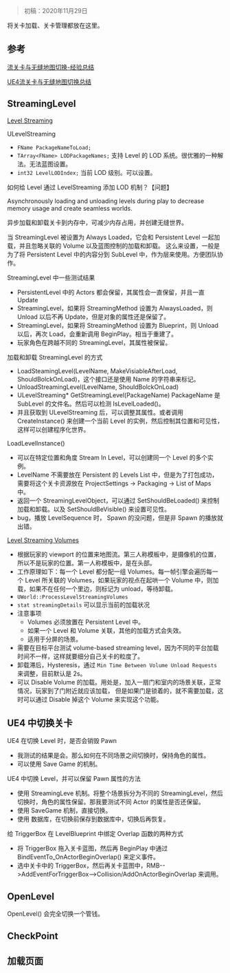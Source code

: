 > 初稿：2020年11月29日

将关卡加载、关卡管理都放在这里。

## 参考
[流关卡与无缝地图切换-经验总结](https://zhuanlan.zhihu.com/p/34397446)

[UE4流关卡与无缝地图切换总结](https://blog.csdn.net/u012999985/article/details/78484511)

## StreamingLevel
[Level Streaming](https://docs.unrealengine.com/en-US/Engine/LevelStreaming/index.html)

ULevelStreaming
- `FName PackageNameToLoad;` 
- `TArray<FName> LODPackageNames;` 支持 Level 的 LOD 系统。很优雅的一种解法。无法蓝图设置。
- `int32 LevelLODIndex;` 当前 LOD 级别。可以设置。

如何给 Level 通过 LevelStreaming 添加 LOD 机制？【问题】

Asynchronously loading and unloading levels during play to decrease memory usage and create seamless worlds.

异步加载和卸载关卡到内存中，可减少内存占用，并创建无缝世界。

当 StreamingLevel 被设置为 Always Loaded，它会和 Persistent Level 一起加载，并且忽略关联的 Volume 以及蓝图控制的加载和卸载。
这么来设置，一般是为了将 Persistent Level 中的内容分到 SubLevel 中，作为层来使用。方便团队协作。

StreamingLevel 中一些测试结果
- PersistentLevel 中的 Actors 都会保留，其属性会一直保留，并且一直 Update
- StreamingLevel，如果将 StreamingMethod 设置为 AlwaysLoaded，则 Unload 以后不再 Update，但是对象的属性还是保留了。
- StreamingLevel，如果将 StreamingMethod 设置为 Blueprint，则 Unload 以后，再次 Load，会重新调用 BeginPlay。相当于重建了。
- 玩家角色在跨越不同的 StreamingLevel，其属性被保留。

加载和卸载 StreamingLevel 的方式
- LoadSteamingLevel(LevelName, MakeVisiableAfterLoad, ShouldBolckOnLoad)，这个接口还是使用 Name 的字符串来标记。
- UnloadStreamingLevel(LevelName, ShouldBolckOnLoad)
- ULevelStreaming* GetStreamingLevel(PackageName) PackageName 是 SubLevel 的文件名。然后可以检测 IsLevelLoaded()。
- 并且获取到 ULevelStreaming 后，可以调整其属性。或者调用 CreateInstance() 来创建一个当前 Level 的实例，然后控制其位置和可见性，这样可以创建程序化世界。

LoadLevelInstance()
- 可以在特定位置和角度 Stream In Level，可以创建同一个 Level 的多个实例。
- LevelName 不需要放在 Persistent 的 Levels List 中，但是为了打包成功，需要将这个关卡资源放在 ProjectSettings -> Packaging -> List of Maps 中。
- 返回一个 StreamingLevelObject，可以通过 SetShouldBeLoaded() 来控制加载和卸载。以及 SetShouldBeVisible() 来设置可见性。
- bug，播放 LevelSequence 时， Spawn 的没问题，但是非 Spawn 的播放就出错。

[Level Streaming Volumes](https://docs.unrealengine.com/en-US/BuildingWorlds/LevelStreaming/StreamingVolumes/index.html)
- 根据玩家的 viewport 的位置来地图流。第三人称模板中，是摄像机的位置，所以不是玩家的位置。第一人称模板中，是在头部。
- 工作原理如下：每一个 Level 都分配一组 Volumes。每一帧引擎会遍历每一个 Level 所关联的 Volumes，如果玩家的视点在起哄一个 Volume 中，则加载，如果不在任何一个里边，则标记为 unload，等待卸载。
- `UWorld::ProcessLevelStreamingVolumes`
- `stat streamingDetails` 可以显示当前的加载状况
- 注意事项
  - Volumes 必须放置在 Persistent Level 中。
  - 如果一个 Level 和 Volume 关联，其他的加载方式会失效。
  - 适用于分屏的场景。
- 需要在目标平台测试 volume-based streaming level，因为不同的平台加载时间不一样，这样就要细分自己关卡的粒度了。
- 卸载滞后，Hysteresis，通过 `Min Time Between Volume Unload Requests` 来调整，目前默认是 2s。
- 可以 Disable Volume 的加载。用处是，加入一扇门和室内的场景关联，正常情况，玩家到了门附近就应该加载， 但是如果门是锁着的，就不需要加载，这时可以通过 Disable 掉这个 Volume 来实现这个功能。

## UE4 中切换关卡
UE4 在切换 Level 时，是否会销毁 Pawn
- 我测试的结果是会。那么如何在不同场景之间切换时，保持角色的属性。
- 可以使用 Save Game 的机制。

UE4 中切换 Level，并可以保留 Pawn 属性的方法
- 使用 StreamingLeve 机制。将整个场景拆分为不同的 StreamingLevel，然后切换时，角色的属性保留。那我要测试不同 Actor 的属性是否还保留。
- 使用 SaveGame 机制，直接切换。
- 使用 数据库，在切换前保存到数据库中，切换后再恢复。

给 TriggerBox 在 LevelBlueprint 中绑定 Overlap 函数的两种方式
- 将 TriggerBox 拖入关卡蓝图，然后再 BeginPlay 中通过 BindEventTo_OnActorBeginOverlap() 来定义事件。
- 选中关卡中的 TriggerBox，然后再关卡蓝图中，RMB-->AddEventForTriggerBox-->Collision/AddOnActorBeginOverlap 来调用。

## OpenLevel
OpenLevel() 会完全切换一个管钱。

## CheckPoint

## 加载页面
